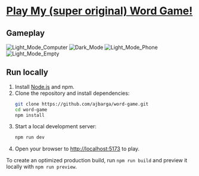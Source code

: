 # [Play My (super original) Word Game!](https://ajbarga.github.io/word-game)

## Gameplay
![](gameplay_images/LightModeComputer.png?raw=true "Light_Mode_Computer")
![](gameplay_images/DarkModeGameplay.png?raw=true "Dark_Mode")
![](gameplay_images/PhoneInProgress.png?raw=true "Light_Mode_Phone")
![](gameplay_images/LightModeEmpty.png?raw=true "Light_Mode_Empty")

## Run locally

1. Install [Node.js](https://nodejs.org/) and npm.
2. Clone the repository and install dependencies:
   ```bash
   git clone https://github.com/ajbarga/word-game.git
   cd word-game
   npm install
   ```
3. Start a local development server:
   ```bash
   npm run dev
   ```
4. Open your browser to [http://localhost:5173](http://localhost:5173) to play.

To create an optimized production build, run `npm run build` and preview it locally with `npm run preview`.
